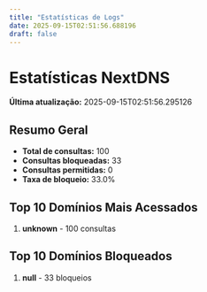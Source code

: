 ```yaml
---
title: "Estatísticas de Logs"
date: 2025-09-15T02:51:56.688196
draft: false
---
```

# Estatísticas NextDNS
**Última atualização:** 2025-09-15T02:51:56.295126
## Resumo Geral
- **Total de consultas:** 100
- **Consultas bloqueadas:** 33
- **Consultas permitidas:** 0
- **Taxa de bloqueio:** 33.0%
## Top 10 Domínios Mais Acessados
1. **unknown** - 100 consultas

## Top 10 Domínios Bloqueados

1. **null** - 33 bloqueios

